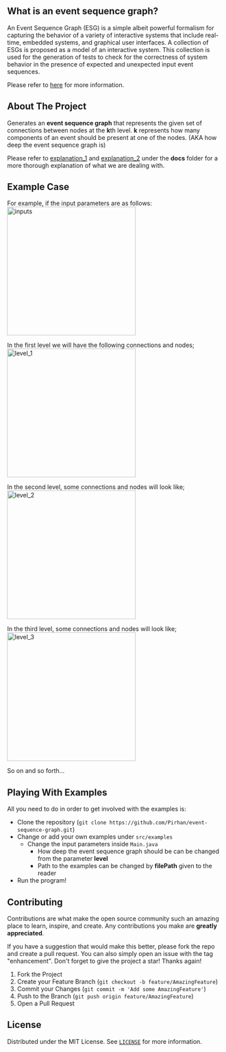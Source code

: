 ## What is an event sequence graph?
An Event Sequence Graph (ESG) is a simple albeit powerful formalism for capturing the behavior of a variety of
interactive systems that include real-time, embedded systems, and graphical user interfaces. A collection of ESGs is
proposed as a model of an interactive system. This collection is used for the generation of tests to check for the
correctness of system behavior in the presence of expected and unexpected input event sequences.

Please refer to [here](https://www.researchgate.net/figure/An-event-sequence-graph_fig1_249675960) for more information.

## About The Project
Generates an **event sequence graph** that represents the given set of connections between nodes at the **k**th level.
**k** represents how many components of an event should be present at one of the nodes. (AKA how deep the event 
sequence graph is)

Please refer to [explanation_1](docs/explanation_1.jpg) and [explanation_2](docs/explanation_2.jpg) under the **docs**
folder for a more thorough explanation of what we are dealing with.

## Example Case
For example, if the input parameters are as follows:<br/>
<img src="https://user-images.githubusercontent.com/64742446/139163619-d418bb36-0cb1-4e49-a08e-0baefc4eac27.png" alt="inputs" width="300" />

In the first level we will have the following connections and nodes;<br/>
<img src="https://user-images.githubusercontent.com/64742446/139161704-876941d8-802e-45c0-9d02-bd122f6c7e93.png" alt="level_1" width="300" />

In the second level, some connections and nodes will look like;<br/>
<img src="https://user-images.githubusercontent.com/64742446/139162011-7369594d-60e2-4dc9-9c87-f9f7368a3784.png" alt="level_2" width="300" />

In the third level, some connections and nodes will look like;<br/>
<img src="https://user-images.githubusercontent.com/64742446/139167123-1066bf90-2058-4bf2-a409-ff5f98d314f6.png" alt="level_3" width="300" />

So on and so forth...

## Playing With Examples
All you need to do in order to get involved with the examples is:
- Clone the repository (`git clone https://github.com/Pirhan/event-sequence-graph.git`)
- Change or add your own examples under `src/examples`
  - Change the input parameters inside `Main.java`
    - How deep the event sequence graph should be can be changed from the parameter **level**
    - Path to the examples can be changed by **filePath** given to the reader
- Run the program!

## Contributing
Contributions are what make the open source community such an amazing place to learn, inspire, and create. Any contributions you make are **greatly appreciated**.

If you have a suggestion that would make this better, please fork the repo and create a pull request. You can also simply open an issue with the tag "enhancement".
Don't forget to give the project a star! Thanks again!

1. Fork the Project
2. Create your Feature Branch (`git checkout -b feature/AmazingFeature`)
3. Commit your Changes (`git commit -m 'Add some AmazingFeature'`)
4. Push to the Branch (`git push origin feature/AmazingFeature`)
5. Open a Pull Request

## License
Distributed under the MIT License. See [`LICENSE`](LICENSE) for more information.
